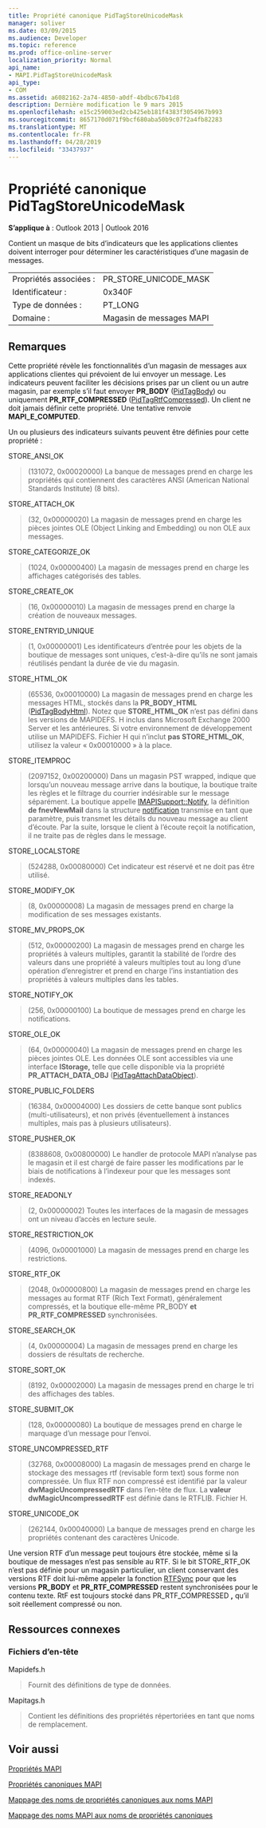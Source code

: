 ```yaml
---
title: Propriété canonique PidTagStoreUnicodeMask
manager: soliver
ms.date: 03/09/2015
ms.audience: Developer
ms.topic: reference
ms.prod: office-online-server
localization_priority: Normal
api_name:
- MAPI.PidTagStoreUnicodeMask
api_type:
- COM
ms.assetid: a6082162-2a74-4850-a0df-4bdbc67b41d8
description: Dernière modification le 9 mars 2015
ms.openlocfilehash: e15c259003ed2cb425eb181f4383f3054967b993
ms.sourcegitcommit: 8657170d071f9bcf680aba50b9c07f2a4fb82283
ms.translationtype: MT
ms.contentlocale: fr-FR
ms.lasthandoff: 04/28/2019
ms.locfileid: "33437937"
---
```

# <a name="pidtagstoreunicodemask-canonical-property"></a>Propriété canonique PidTagStoreUnicodeMask

  
  
**S’applique à** : Outlook 2013 | Outlook 2016 
  
Contient un masque de bits d’indicateurs que les applications clientes doivent interroger pour déterminer les caractéristiques d’une magasin de messages.
  
|||
|:-----|:-----|
|Propriétés associées :  <br/> |PR_STORE_UNICODE_MASK  <br/> |
|Identificateur :  <br/> |0x340F  <br/> |
|Type de données :  <br/> |PT_LONG  <br/> |
|Domaine :  <br/> |Magasin de messages MAPI  <br/> |
   
## <a name="remarks"></a>Remarques

Cette propriété révèle les fonctionnalités d’un magasin de messages aux applications clientes qui prévoient de lui envoyer un message. Les indicateurs peuvent faciliter les décisions prises par un client ou un autre magasin, par exemple s’il faut envoyer **PR_BODY** ([PidTagBody](pidtagbody-canonical-property.md)) ou uniquement **PR_RTF_COMPRESSED** ([PidTagRtfCompressed](pidtagrtfcompressed-canonical-property.md)). Un client ne doit jamais définir cette propriété. Une tentative renvoie **MAPI_E_COMPUTED**. 
  
Un ou plusieurs des indicateurs suivants peuvent être définies pour cette propriété : 
  
STORE_ANSI_OK
  
> (131072, 0x00020000) La banque de messages prend en charge les propriétés qui contiennent des caractères ANSI (American National Standards Institute) (8 bits).
    
STORE_ATTACH_OK 
  
> (32, 0x00000020) La magasin de messages prend en charge les pièces jointes OLE (Object Linking and Embedding) ou non OLE aux messages. 
    
STORE_CATEGORIZE_OK 
  
> (1024, 0x00000400) La magasin de messages prend en charge les affichages catégorisés des tables. 
    
STORE_CREATE_OK 
  
> (16, 0x00000010) La magasin de messages prend en charge la création de nouveaux messages. 
    
STORE_ENTRYID_UNIQUE 
  
> (1, 0x00000001) Les identificateurs d’entrée pour les objets de la boutique de messages sont uniques, c’est-à-dire qu’ils ne sont jamais réutilisés pendant la durée de vie du magasin. 
    
STORE_HTML_OK 
  
> (65536, 0x00010000) La magasin de messages prend en charge les messages HTML, stockés dans la **PR_BODY_HTML** ([PidTagBodyHtml](pidtagbodyhtml-canonical-property.md)). Notez que **STORE_HTML_OK** n’est pas défini dans les versions de MAPIDEFS. H inclus dans Microsoft Exchange 2000 Server et les antérieures. Si votre environnement de développement utilise un MAPIDEFS. Fichier H qui n’inclut **pas STORE_HTML_OK**, utilisez la valeur « 0x00010000 » à la place. 
    
STORE_ITEMPROC
  
> (2097152, 0x00200000) Dans un magasin PST wrapped, indique que lorsqu’un nouveau message arrive dans la boutique, la boutique traite les règles et le filtrage du courrier indésirable sur le message séparément. La boutique appelle [IMAPISupport::Notify](imapisupport-notify.md), la définition **de fnevNewMail** dans la structure [notification](notification.md) transmise en tant que paramètre, puis transmet les détails du nouveau message au client d’écoute. Par la suite, lorsque le client à l’écoute reçoit la notification, il ne traite pas de règles dans le message. 
    
STORE_LOCALSTORE
  
> (524288, 0x00080000) Cet indicateur est réservé et ne doit pas être utilisé.
    
STORE_MODIFY_OK 
  
> (8, 0x00000008) La magasin de messages prend en charge la modification de ses messages existants. 
    
STORE_MV_PROPS_OK 
  
> (512, 0x00000200) La magasin de messages prend en charge les propriétés à valeurs multiples, garantit la stabilité de l’ordre des valeurs dans une propriété à valeurs multiples tout au long d’une opération d’enregistrer et prend en charge l’ins instantiation des propriétés à valeurs multiples dans les tables. 
    
STORE_NOTIFY_OK 
  
> (256, 0x00000100) La boutique de messages prend en charge les notifications. 
    
STORE_OLE_OK 
  
> (64, 0x00000040) La magasin de messages prend en charge les pièces jointes OLE. Les données OLE sont accessibles via une interface **IStorage,** telle que celle disponible via la propriété **PR_ATTACH_DATA_OBJ** ([PidTagAttachDataObject](pidtagattachdataobject-canonical-property.md)). 
    
STORE_PUBLIC_FOLDERS 
  
> (16384, 0x00004000) Les dossiers de cette banque sont publics (multi-utilisateurs), et non privés (éventuellement à instances multiples, mais pas à plusieurs utilisateurs). 
    
STORE_PUSHER_OK
  
> (8388608, 0x00800000) Le handler de protocole MAPI n’analyse pas le magasin et il est chargé de faire passer les modifications par le biais de notifications à l’indexeur pour que les messages sont indexés.
    
STORE_READONLY 
  
> (2, 0x00000002) Toutes les interfaces de la magasin de messages ont un niveau d’accès en lecture seule. 
    
STORE_RESTRICTION_OK 
  
> (4096, 0x00001000) La magasin de messages prend en charge les restrictions. 
    
STORE_RTF_OK 
  
> (2048, 0x00000800) La magasin de messages prend en charge les messages au format RTF (Rich Text Format), généralement compressés, et la boutique elle-même PR_BODY **et** **PR_RTF_COMPRESSED** synchronisées. 
    
STORE_SEARCH_OK 
  
> (4, 0x00000004) La magasin de messages prend en charge les dossiers de résultats de recherche. 
    
STORE_SORT_OK 
  
> (8192, 0x00002000) La magasin de messages prend en charge le tri des affichages des tables. 
    
STORE_SUBMIT_OK 
  
> (128, 0x00000080) La boutique de messages prend en charge le marquage d’un message pour l’envoi. 
    
STORE_UNCOMPRESSED_RTF 
  
> (32768, 0x00008000) La magasin de messages prend en charge le stockage des messages rtf (revisable form text) sous forme non compressée. Un flux RTF non compressé est identifié par la valeur **dwMagicUncompressedRTF** dans l’en-tête de flux. La **valeur dwMagicUncompressedRTF** est définie dans le RTFLIB. Fichier H. 
    
STORE_UNICODE_OK
  
> (262144, 0x00040000) La banque de messages prend en charge les propriétés contenant des caractères Unicode.
    
Une version RTF d’un message peut toujours être stockée, même si la boutique de messages n’est pas sensible au RTF. Si le bit STORE_RTF_OK n’est pas définie pour un magasin particulier, un client conservant des versions RTF doit lui-même appeler la fonction [RTFSync](rtfsync.md) pour que les versions **PR_BODY** et **PR_RTF_COMPRESSED** restent synchronisées pour le contenu texte. RtF est toujours stocké dans PR_RTF_COMPRESSED **,** qu’il soit réellement compressé ou non. 
  
## <a name="related-resources"></a>Ressources connexes

### <a name="header-files"></a>Fichiers d’en-tête

Mapidefs.h
  
> Fournit des définitions de type de données.
    
Mapitags.h
  
> Contient les définitions des propriétés répertoriées en tant que noms de remplacement.
    
## <a name="see-also"></a>Voir aussi



[Propriétés MAPI](mapi-properties.md)
  
[Propriétés canoniques MAPI](mapi-canonical-properties.md)
  
[Mappage des noms de propriétés canoniques aux noms MAPI](mapping-canonical-property-names-to-mapi-names.md)
  
[Mappage des noms MAPI aux noms de propriétés canoniques](mapping-mapi-names-to-canonical-property-names.md)

